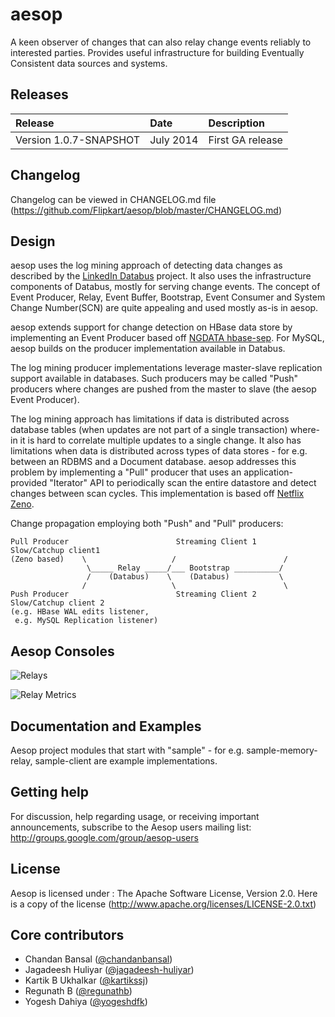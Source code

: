aesop
=====

A keen observer of changes that can also relay change events reliably to interested parties. Provides useful infrastructure for 
building Eventually Consistent data sources and systems.

## Releases

| Release | Date | Description |
|:------------|:----------------|:------------|
| Version 1.0.7-SNAPSHOT    | July 2014      |    First GA release

## Changelog

Changelog can be viewed in CHANGELOG.md file (https://github.com/Flipkart/aesop/blob/master/CHANGELOG.md)

## Design

aesop uses the log mining approach of detecting data changes as described by the [LinkedIn Databus](https://github.com/linkedin/databus) 
project. It also uses the infrastructure components of Databus, mostly for serving change events. The concept of Event Producer,
Relay, Event Buffer, Bootstrap, Event Consumer and System Change Number(SCN) are quite appealing and used mostly as-is in aesop.

aesop extends support for change detection on HBase data store by implementing an Event Producer based off 
[NGDATA hbase-sep](https://github.com/NGDATA/hbase-indexer/tree/master/hbase-sep). For MySQL, aesop builds on the producer implementation
available in Databus.

The log mining producer implementations leverage master-slave replication support available in databases. Such producers may be called "Push" producers 
where changes are pushed from the master to slave (the aesop Event Producer).

The log mining approach has limitations if data is distributed across database tables (when updates are not part of a single transaction)
where-in it is hard to correlate multiple updates to a single change. It also has limitations when data is distributed across types of 
data stores - for e.g. between an RDBMS and a Document database. aesop addresses this problem by implementing a "Pull" producer that
uses an application-provided "Iterator" API to periodically scan the entire datastore and detect changes between scan cycles. This
implementation is based off [Netflix Zeno](https://github.com/Netflix/zeno).

Change propagation employing both "Push" and "Pull" producers:

```
Pull Producer                        Streaming Client 1       Slow/Catchup client1
(Zeno based)    \                   /                        /
                 \_____ Relay _____/___ Bootstrap __________/
                 /    (Databus)    \    (Databus)           \
                /                   \                        \
Push Producer                        Streaming Client 2       Slow/Catchup client 2  
(e.g. HBase WAL edits listener,
 e.g. MySQL Replication listener)
```

## Aesop Consoles
![Relays](https://github.com/Flipkart/aesop/raw/master/docs/Aesop_Relay_Dashboard_Relays.png)

![Relay Metrics](https://github.com/Flipkart/aesop/raw/master/docs/Aesop_Relay_Dashboard_Metrics.png)

## Documentation and Examples
Aesop project modules that start with "sample" - for e.g. sample-memory-relay, sample-client are example implementations.

## Getting help
For discussion, help regarding usage, or receiving important announcements, subscribe to the Aesop users mailing list: http://groups.google.com/group/aesop-users

## License
Aesop is licensed under : The Apache Software License, Version 2.0. Here is a copy of the license (http://www.apache.org/licenses/LICENSE-2.0.txt)

## Core contributors
* Chandan Bansal ([@chandanbansal](http://twitter.com/chandanbansal))
* Jagadeesh Huliyar ([@jagadeesh-huliyar](https://github.com/jagadeesh-huliyar))
* Kartik B Ukhalkar ([@kartikssj](https://github.com/kartikssj))
* Regunath B ([@regunathb](http://twitter.com/RegunathB))
* Yogesh Dahiya ([@yogeshdfk](http://twitter.com/yogeshdfk))
